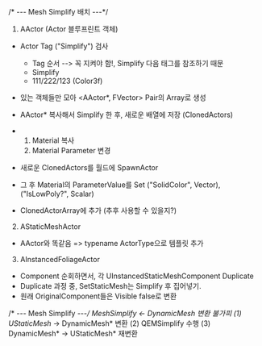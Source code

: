 /* --- Mesh Simplify 배치 ---*/
1. AActor (Actor 블루프린트 객체)
 - Actor Tag ("Simplify") 검사
   - Tag 순서 --> 꼭 지켜야 함!, Simplify 다음 태그를 참조하기 때문
   - Simplify
   - 111/222/123 (Color3f)
 - 있는 객체들만 모아 <AActor*, FVector> Pair의 Array로 생성
 
 - AActor* 복사해서 Simplify 한 후, 새로운 배열에 저장 (ClonedActors)
 -    1. Material 복사
      2. Material Parameter 변경
 - 새로운 ClonedActors를 월드에 SpawnActor
 - 그 후 Material의 ParameterValue를 Set ("SolidColor", Vector), ("IsLowPoly?", Scalar)

 - ClonedActorArray에 추가 (추후 사용할 수 있을지?)

2. AStaticMeshActor
 - AActor와 똑같음 => typename ActorType으로 템플릿 추가

3. AInstancedFoliageActor
 - Component 순회하면서, 각 UInstancedStaticMeshComponent Duplicate
 - Duplicate 과정 중, SetStaticMesh는 Simplify 후 집어넣기.
 - 원래 OriginalComponent들은 Visible false로 변환


/* --- Mesh Simplify ---*/
MeshSimplify <- DynamicMesh 변환 불가피
(1) UStaticMesh* -> DynamicMesh* 변환
(2) QEMSimplify 수행
(3) DynamicMesh* -> UStaticMesh* 재변환
